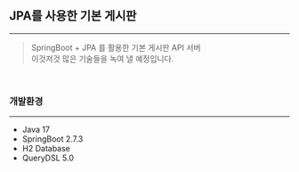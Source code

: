 ## JPA를 사용한 기본 게시판

---

> SpringBoot + JPA 를 활용한 기본 게시판 API 서버  
> 이것저것 많은 기술들을 녹여 낼 예정입니다.

<br>

### 개발환경

---

- Java 17
- SpringBoot 2.7.3
- H2 Database
- QueryDSL 5.0

